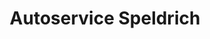 ---
title: "Autoservice Speldrich"
url: /saalfeld-saale/autoservice-speldrich/
shop: Autowerkstatt
---